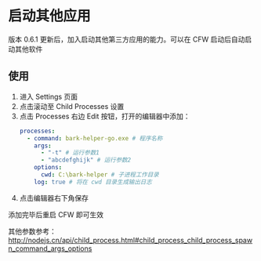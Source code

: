 # 启动其他应用

版本 0.6.1 更新后，加入启动其他第三方应用的能力。可以在 CFW 启动后自动启动其他软件

## 使用

1. 进入 Settings 页面
2. 点击滚动至 Child Processes 设置
3. 点击 Processes 右边 Edit 按钮，打开的编辑器中添加：
   ```yaml
   processes:
     - command: bark-helper-go.exe # 程序名称
       args:
         - "-t" # 运行参数1
         - "abcdefghijk" # 运行参数2
       options:
         cwd: C:\bark-helper # 子进程工作目录
       log: true # 将在 cwd 目录生成输出日志
   ```
4. 点击编辑器右下角保存

添加完毕后重启 CFW 即可生效

其他参数参考：http://nodejs.cn/api/child_process.html#child_process_child_process_spawn_command_args_options
